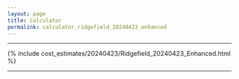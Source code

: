 ```yaml
---
layout: page
title: Calculator
permalink: calculator_ridgefield_20240423_enhanced
---
```


___

{% include cost_estimates/20240423/Ridgefield_20240423_Enhanced.html %}

___

